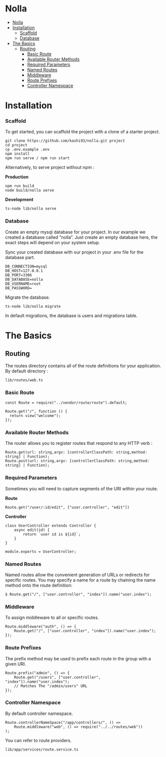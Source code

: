 # Nolla

- [Nolla](#nolla)
- [Installation](#installation)
    - [Scaffold](#scaffold)
    - [Database](#database)
- [The Basics](#the-basics)
  - [Routing](#routing)
    - [Basic Route](#basic-route)
    - [Available Router Methods](#available-router-methods)
    - [Required Parameters](#required-parameters)
    - [Named Routes](#named-routes)
    - [Middleware](#middleware)
    - [Route Prefixes](#route-prefixes)
    - [Controller Namespace](#controller-namespace)



# Installation

### Scaffold



To get started, you can scaffold the project with a clone of a starter project.


```
git clone https://github.com/kashi93/nolla.git project
cd project
cp .env.example .env
npm install
npm run serve / npm run start
```


Alternatively, to serve project without npm : 

**Production**

```
npm run build
node build/nolla serve
```

**Development**

```
ts-node lib/nolla serve
```

### Database



Create an empty mysql database for your project. In our example we created a database called “nolla”. Just create an empty database here, the exact steps will depend on your system setup.



Sync your created database with our project in your .env file for the database part.


```
DB_CONNECTION=mysql
DB_HOST=127.0.0.1
DB_PORT=3306
DB_DATABASE=nolla
DB_USERNAME=root
DB_PASSWORD=
```



Migrate the database.

```
ts-node lib/nolla migrate
```



In default migrations, the database is users and migrations table.

# The Basics

## Routing



The routes directory contains all of the route definitions for your application. By default directory : 

```
lib/routes/web.ts
```

### Basic Route



```
const Route = require("../vendor/route/route").default;

Route.get("/", function () {
  return view("welcome");
});
```

### Available Router Methods



The router allows you to register routes that respond to any HTTP verb :



```
Route.get(url: string,argv: [controllerClassPath: string,method: string] | Function);
Route.post(url: string,argv: [controllerClassPath: string,method: string] | Function);
```

### Required Parameters

Sometimes you will need to capture segments of the URI within your route.



**Route**



```
Route.get("/user/:id/edit", ["user.controller", "edit"])
```

**Controller**



```
class UserController extends Controller {
    async edit(id) {
        return `user id is ${id}`;
    }
}

module.exports = UserController;
```

### Named Routes

Named routes allow the convenient generation of URLs or redirects for specific routes. You may specify a name for a route by chaining the name method onto the route definition:



```
$ Route.get("/", ["user.controller", "index"]).name("user.index");
```

### Middleware

To assign middleware to all or specific routes.



```
Route.middleware("auth", () => {
    Route.get("/", ["user.controller", "index"]).name("user.index");
});
```

### Route Prefixes

The prefix method may be used to prefix each route in the group with a given URI.



```
Route.prefix("admin", () => {
    Route.get("/users", ["user.controller", "index"]).name("user.index");
    // Matches The "/admin/users" URL
});
```


### Controller Namespace

By default controller namespace.

```
Route.controllerNameSpace("/app/controllers/", () =>
    Route.middleware("web", () => require("../../routes/web"))
);
```

You can refer to route providers.

```
lib/app/services/route.service.ts
```
